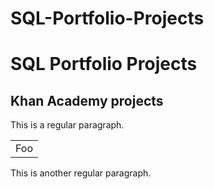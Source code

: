 # SQL-Portfolio-Projects
SQL Portfolio Projects
==========
Khan Academy projects
--------

This is a regular paragraph.

<table>
    <tr>
        <td>Foo</td>
    </tr>
</table>

This is another regular paragraph.

